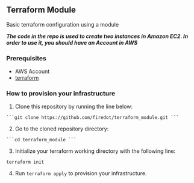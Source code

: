 ## Terraform Module

Basic terraform configuration using a module 


***The code in the repo is used to create two instances in 
    Amazon EC2. 
    In order to use it, you should have an Account in AWS***

### Prerequisites

   * AWS Account
   * [terraform](https://www.terraform.io/intro/getting-started/install.html)

### How to provision your infrastructure

   1. Clone this repository by running the line below: 

   
    ```git clone https://github.com/firedot/terraform_module.git ```
  
   2. Go to the cloned repository directory: 

   
    ```cd terraform_module ```
  
   3. Initialize your terraform working directory with the following line: 
  
   ```terraform init```
   
   4. Run ``` terraform apply ``` to provision your infrastructure. 
